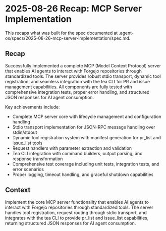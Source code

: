 # 2025-08-26 Recap: MCP Server Implementation

This recaps what was built for the spec documented at .agent-os/specs/2025-08-26-mcp-server-implementation/spec.md.

## Recap

Successfully implemented a complete MCP (Model Context Protocol) server that enables AI agents to interact with Forgejo repositories through standardized tools. The server provides robust stdio transport, dynamic tool registration, and seamless integration with the tea CLI for PR and issue management capabilities. All components are fully tested with comprehensive integration tests, proper error handling, and structured JSON responses for AI agent consumption.

Key achievements include:
- Complete MCP server core with lifecycle management and configuration handling
- Stdio transport implementation for JSON-RPC message handling over stdin/stdout
- Dynamic tool registration system with manifest generation for pr_list and issue_list tools
- Request handlers with parameter extraction and validation
- Tea CLI integration with command builders, output parsing, and response transformation
- Comprehensive test coverage including unit tests, integration tests, and error scenarios
- Proper logging, timeout handling, and graceful shutdown capabilities

## Context

Implement the core MCP server functionality that enables AI agents to interact with Forgejo repositories through standardized tools. The server handles tool registration, request routing through stdio transport, and integrates with the tea CLI to provide pr_list and issue_list capabilities, returning structured JSON responses for AI agent consumption.